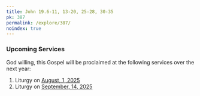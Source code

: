 ```yaml
---
title: John 19.6-11, 13-20, 25-28, 30-35
pk: 387
permalink: /explore/387/
noindex: true
---
```


### Upcoming Services

God willing, this Gospel will be proclaimed at the following services over the next year:


1. Liturgy on [August,  1, 2025](https://orthocal.info/readings/gregorian/2025/08/01/)
1. Liturgy on [September, 14, 2025](https://orthocal.info/readings/gregorian/2025/09/14/)
